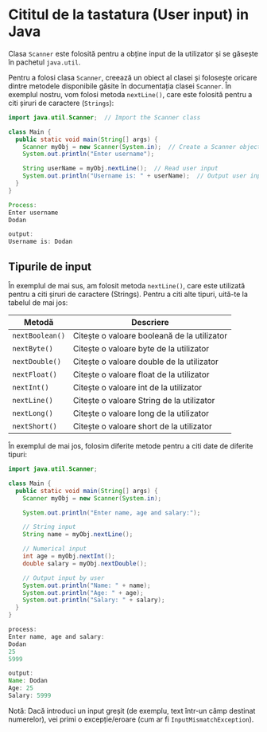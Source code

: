# Cititul de la tastatura (User input) in Java

Clasa `Scanner` este folosită pentru a obține input de la utilizator și se găsește în pachetul `java.util`.

Pentru a folosi clasa `Scanner`, creează un obiect al clasei și folosește oricare dintre metodele disponibile găsite în documentația clasei `Scanner`. În exemplul nostru, vom folosi metoda `nextLine()`, care este folosită pentru a citi șiruri de caractere (`Strings`):


```java
import java.util.Scanner;  // Import the Scanner class

class Main {
  public static void main(String[] args) {
    Scanner myObj = new Scanner(System.in);  // Create a Scanner object
    System.out.println("Enter username");

    String userName = myObj.nextLine();  // Read user input
    System.out.println("Username is: " + userName);  // Output user input
  }
}

Process:
Enter username
Dodan

output:
Username is: Dodan
```

## Tipurile de input


În exemplul de mai sus, am folosit metoda `nextLine()`, care este utilizată pentru a citi șiruri de caractere (Strings). Pentru a citi alte tipuri, uită-te la tabelul de mai jos:

| Metodă          | Descriere                                       |
| --------------- | ----------------------------------------------- |
| `nextBoolean()`   | Citește o valoare booleană de la utilizator      |
| `nextByte()`      | Citește o valoare byte de la utilizator          |
| `nextDouble()`    | Citește o valoare double de la utilizator        |
| `nextFloat()`     | Citește o valoare float de la utilizator         |
| `nextInt()`       | Citește o valoare int de la utilizator           |
| `nextLine()`      | Citește o valoare String de la utilizator        |
| `nextLong()`      | Citește o valoare long de la utilizator          |
| `nextShort()`     | Citește o valoare short de la utilizator         |


În exemplul de mai jos, folosim diferite metode pentru a citi date de diferite tipuri:

```java
import java.util.Scanner;

class Main {
  public static void main(String[] args) {
    Scanner myObj = new Scanner(System.in);

    System.out.println("Enter name, age and salary:");

    // String input
    String name = myObj.nextLine();

    // Numerical input
    int age = myObj.nextInt();
    double salary = myObj.nextDouble();

    // Output input by user
    System.out.println("Name: " + name);
    System.out.println("Age: " + age);
    System.out.println("Salary: " + salary);
  }
}

process:
Enter name, age and salary:
Dodan
25
5999

output:
Name: Dodan
Age: 25
Salary: 5999
```

Notă: Dacă introduci un input greșit (de exemplu, text într-un câmp destinat numerelor), vei primi o excepție/eroare (cum ar fi `InputMismatchException`).
